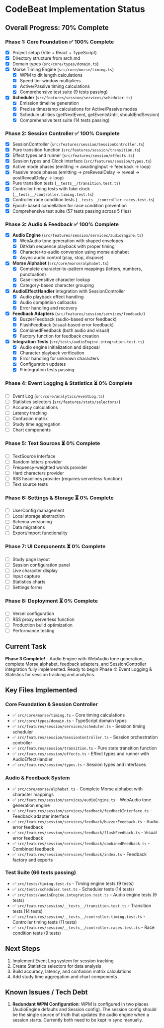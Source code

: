 # CodeBeat Implementation Status

## Overall Progress: 70% Complete

### Phase 1: Core Foundation ✅ 100% Complete
- [x] Project setup (Vite + React + TypeScript)
- [x] Directory structure from arch.md
- [x] Domain types (`src/core/types/domain.ts`)
- [x] Morse Timing Engine (`src/core/morse/timing.ts`)
  - [x] WPM to dit length calculations
  - [x] Speed tier window multipliers
  - [x] Active/Passive timing calculations
  - [x] Comprehensive test suite (9 tests passing)
- [x] **Scheduler** (`src/features/session/services/scheduler.ts`)
  - [x] Emission timeline generation
  - [x] Precise timestamp calculations for Active/Passive modes
  - [x] Schedule utilities (getNextEvent, getEventsUntil, shouldEndSession)
  - [x] Comprehensive test suite (14 tests passing)

### Phase 2: Session Controller ✅ 100% Complete
- [x] SessionController (`src/features/session/SessionController.ts`)
- [x] Pure transition function (`src/features/session/transition.ts`)
- [x] Effect types and runner (`src/features/session/effects.ts`)
- [x] Session types and Clock interface (`src/features/session/types.ts`)
- [x] Active mode phases (emitting → awaitingInput → feedback → loop)
- [x] Passive mode phases (emitting → preRevealDelay → reveal → postRevealDelay → loop)
- [x] Pure transition tests (`__tests__/transition.test.ts`)
- [x] Controller timing tests with fake clock (`__tests__/controller.timing.test.ts`)
- [x] Controller race condition tests (`__tests__/controller.races.test.ts`)
- [x] Epoch-based cancellation for race condition prevention
- [x] Comprehensive test suite (57 tests passing across 5 files)

### Phase 3: Audio & Feedback ✅ 100% Complete
- [x] **Audio Engine** (`src/features/session/services/audioEngine.ts`)
  - [x] WebAudio tone generation with shaped envelopes
  - [x] Dit/dah sequence playback with proper timing
  - [x] Character-to-audio conversion using morse alphabet
  - [x] Async audio control (play, stop, dispose)
- [x] **Morse Alphabet** (`src/core/morse/alphabet.ts`)
  - [x] Complete character-to-pattern mappings (letters, numbers, punctuation)
  - [x] Case-insensitive character lookup
  - [x] Category-based character grouping
- [x] **AudioEffectHandler** integration with SessionController
  - [x] Audio playback effect handling
  - [x] Audio completion callbacks
  - [x] Error handling and recovery
- [x] **Feedback Adapters** (`src/features/session/services/feedback/`)
  - [x] BuzzerFeedback (audio-based error feedback)
  - [x] FlashFeedback (visual-based error feedback)
  - [x] CombinedFeedback (both audio and visual)
  - [x] Factory function for feedback creation
- [x] **Integration Tests** (`src/tests/audioEngine.integration.test.ts`)
  - [x] Audio engine initialization and disposal
  - [x] Character playback verification
  - [x] Error handling for unknown characters
  - [x] Configuration updates
  - [x] 9 integration tests passing

### Phase 4: Event Logging & Statistics ⏳ 0% Complete
- [ ] Event Log (`src/core/analytics/eventLog.ts`)
- [ ] Statistics selectors (`src/features/stats/selectors/`)
- [ ] Accuracy calculations
- [ ] Latency tracking
- [ ] Confusion matrix
- [ ] Study time aggregation
- [ ] Chart components

### Phase 5: Text Sources ⏳ 0% Complete
- [ ] TextSource interface
- [ ] Random letters provider
- [ ] Frequency-weighted words provider
- [ ] Hard characters provider
- [ ] RSS headlines provider (requires serverless function)
- [ ] Text source tests

### Phase 6: Settings & Storage ⏳ 0% Complete
- [ ] UserConfig management
- [ ] Local storage abstraction
- [ ] Schema versioning
- [ ] Data migrations
- [ ] Export/import functionality

### Phase 7: UI Components ⏳ 0% Complete
- [ ] Study page layout
- [ ] Session configuration panel
- [ ] Live character display
- [ ] Input capture
- [ ] Statistics charts
- [ ] Settings forms

### Phase 8: Deployment ⏳ 0% Complete
- [ ] Vercel configuration
- [ ] RSS proxy serverless function
- [ ] Production build optimization
- [ ] Performance testing

## Current Task
**Phase 3 Complete!** - Audio Engine with WebAudio tone generation, complete Morse alphabet, feedback adapters, and SessionController integration fully implemented. Ready to begin Phase 4: Event Logging & Statistics for session tracking and analytics.

## Key Files Implemented
### Core Foundation & Session Controller
- ✅ `src/core/morse/timing.ts` - Core timing calculations
- ✅ `src/core/types/domain.ts` - TypeScript domain types
- ✅ `src/features/session/services/scheduler.ts` - Session timing scheduler
- ✅ `src/features/session/SessionController.ts` - Session orchestration controller
- ✅ `src/features/session/transition.ts` - Pure state transition function
- ✅ `src/features/session/effects.ts` - Effect types and runner with AudioEffectHandler
- ✅ `src/features/session/types.ts` - Session types and interfaces

### Audio & Feedback System
- ✅ `src/core/morse/alphabet.ts` - Complete Morse alphabet with character mappings
- ✅ `src/features/session/services/audioEngine.ts` - WebAudio tone generation engine
- ✅ `src/features/session/services/feedback/feedbackInterface.ts` - Feedback adapter interface
- ✅ `src/features/session/services/feedback/buzzerFeedback.ts` - Audio error feedback
- ✅ `src/features/session/services/feedback/flashFeedback.ts` - Visual error feedback
- ✅ `src/features/session/services/feedback/combinedFeedback.ts` - Combined feedback
- ✅ `src/features/session/services/feedback/index.ts` - Feedback factory and exports

### Test Suite (66 tests passing)
- ✅ `src/tests/timing.test.ts` - Timing engine tests (9 tests)
- ✅ `src/tests/scheduler.test.ts` - Scheduler tests (14 tests)
- ✅ `src/tests/audioEngine.integration.test.ts` - Audio engine tests (9 tests)
- ✅ `src/features/session/__tests__/transition.test.ts` - Transition tests (14 tests)
- ✅ `src/features/session/__tests__/controller.timing.test.ts` - Controller timing tests (11 tests)
- ✅ `src/features/session/__tests__/controller.races.test.ts` - Race condition tests (9 tests)

## Next Steps
1. Implement Event Log system for session tracking
2. Create Statistics selectors for data analysis
3. Build accuracy, latency, and confusion matrix calculations
4. Add study time aggregation and chart components

## Known Issues / Tech Debt
1. **Redundant WPM Configuration**: WPM is configured in two places (AudioEngine defaults and Session config). The session config should be the single source of truth that updates the audio engine when a session starts. Currently both need to be kept in sync manually.